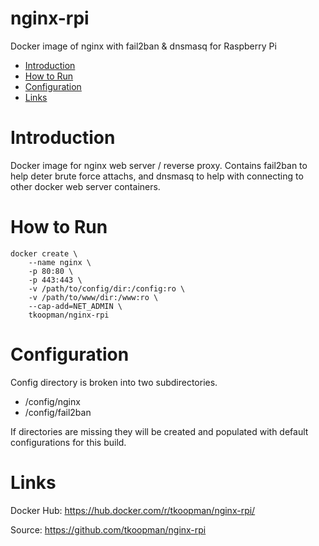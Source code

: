 # nginx-rpi
Docker image of nginx with fail2ban &amp; dnsmasq for Raspberry Pi

- [Introduction](#introduction)
- [How to Run](#howtorun)
- [Configuration](#config)
- [Links](#links)

# Introduction
Docker image for nginx web server / reverse proxy. Contains fail2ban to help deter brute force attachs, and dnsmasq to help with connecting to other docker web server containers.

# How to Run
```shell
docker create \
    --name nginx \
    -p 80:80 \
    -p 443:443 \
    -v /path/to/config/dir:/config:ro \
    -v /path/to/www/dir:/www:ro \
    --cap-add=NET_ADMIN \
    tkoopman/nginx-rpi
```

# Configuration
Config directory is broken into two subdirectories.
* /config/nginx
* /config/fail2ban

If directories are missing they will be created and populated with default configurations for this build.

# Links
Docker Hub: https://hub.docker.com/r/tkoopman/nginx-rpi/

Source: https://github.com/tkoopman/nginx-rpi
